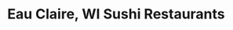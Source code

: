 ---
layout: city
title: Eau Claire, WI Sushi Restaurants
permalink: /wisconsin/eau-claire/
stateAbbr: WI
stateName: Wisconsin
cityName: Eau Claire

---